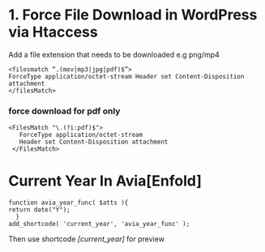 # 1. Force File Download in WordPress via Htaccess

Add a file extension that needs to be downloaded e.g png/mp4

	<filesmatch “.(mov|mp3|jpg|pdf)$”>
	ForceType application/octet-stream Header set Content-Disposition attachment 
	</filesMatch>
  
  ### force download for pdf only
    <FilesMatch "\.(?i:pdf)$">
       ForceType application/octet-stream
       Header set Content-Disposition attachment
     </FilesMatch>
     
  # Current Year In Avia[Enfold]
    function avia_year_func( $atts ){
	return date("Y");
      }
    add_shortcode( 'current_year', 'avia_year_func' );
  Then use shortcode *[current_year]* for preview
